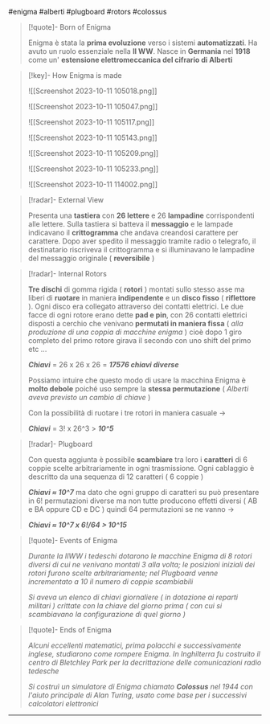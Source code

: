 #enigma #alberti #plugboard #rotors #colossus

> [!quote]- Born of Enigma
> 
> Enigma è stata la **prima evoluzione** verso i sistemi **automatizzati**. Ha avuto un ruolo essenziale nella **II WW**. Nasce in **Germania** nel **1918** come un' **estensione elettromeccanica del cifrario di Alberti**
> 

> [!key]- How Enigma is made
> 
> ![[Screenshot 2023-10-11 105018.png]]
>
>![[Screenshot 2023-10-11 105047.png]]
>
>![[Screenshot 2023-10-11 105117.png]]
>
>![[Screenshot 2023-10-11 105143.png]]
>
>![[Screenshot 2023-10-11 105209.png]]
>
>![[Screenshot 2023-10-11 105233.png]]
>
>![[Screenshot 2023-10-11 114002.png]]
> 

> [!radar]- External View
> 
> Presenta una **tastiera** con **26 lettere** e 26 **lampadine** corrispondenti alle lettere. Sulla tastiera si batteva il **messaggio** e le lampade indicavano il **crittogramma** che andava creandosi carattere per carattere. Dopo aver spedito il messaggio tramite radio o telegrafo, il destinatario riscriveva il crittogramma e si illuminavano le lampadine del messaggio originale ( **reversibile** )
> 

> [!radar]- Internal Rotors
> 
> **Tre dischi** di gomma rigida ( **rotori** ) montati sullo stesso asse ma liberi di **ruotare** in maniera **indipendente** e un **disco fisso** ( **riflettore** ). Ogni disco era collegato attraverso dei contatti elettrici. Le due facce di ogni rotore erano dette **pad e pin**, con 26 contatti elettrici disposti a cerchio che venivano **permutati in maniera fissa** ( *alla produzione di una coppia di macchine enigma* ) cioè dopo 1 giro completo del primo rotore girava il secondo con uno shift del primo etc ...
> 
> ***Chiavi*** = 26 x 26 x 26 = ***17576 chiavi diverse***
> 
> Possiamo intuire che questo modo di usare la macchina Enigma è **molto debole** poiché uso sempre la **stessa permutazione** ( *Alberti aveva previsto un cambio di chiave* )
> 
> Con la possibilità di ruotare i tre rotori in maniera casuale ->
> 
> ***Chiavi*** = 3! x 26^3 > ***10^5***
> 

> [!radar]- Plugboard
> 
> Con questa aggiunta è possibile **scambiare** tra loro i **caratteri** di 6 coppie scelte arbitrariamente in ogni trasmissione. Ogni cablaggio è descritto da una sequenza di 12 caratteri ( 6 coppie )
> 
> ***Chiavi ≈ 10^7*** ma dato che ogni gruppo di caratteri su può presentare in 6! permutazioni diverse ma non tutte producono effetti diversi ( AB e BA oppure CD e DC ) quindi 64 permutazioni se ne vanno ->
> 
> ***Chiavi ≈ 10^7 x 6!/64 > 10^15***
> 

> [!quote]- Events of Enigma
> 
> *Durante la IIWW i tedeschi dotarono le macchine Enigma di 8 rotori diversi di cui ne venivano montati 3 alla volta; le posizioni iniziali dei rotori furono scelte arbitrariamente; nel Plugboard venne incrementato a 10 il numero di coppie scambiabili*
> 
> *Si aveva un elenco di chiavi giornaliere ( in dotazione ai reparti militari ) crittate con la chiave del giorno prima ( con cui si scambiavano la configurazione di quel giorno )*
> 

> [!quote]- Ends of Enigma
> 
> *Alcuni eccellenti matematici, prima polacchi e successivamente inglese, studiarono come rompere Enigma. In Inghilterra fu costruito il centro di Bletchley Park per la decrittazione delle comunicazioni radio tedesche*
>
> *Si costruì un simulatore di Enigma chiamato* ***Colossus*** *nel 1944 con l'aiuto principale di Alan Turing, usato come base per i successivi calcolatori elettronici*
> 

---